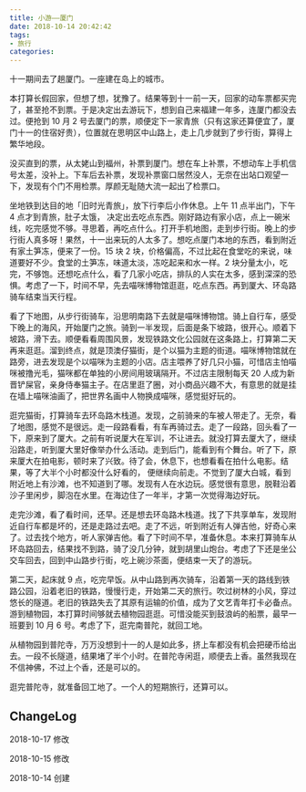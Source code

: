 ```yaml
---
title: 小游——厦门
date: 2018-10-14 20:42:42
tags:
- 旅行
categories:
---
```


十一期间去了趟厦门。一座建在岛上的城市。

<!-- more -->

本打算长假回家，但想了想，犹豫了。结果等到十一前一天，回家的动车票都买完了，甚至抢不到票。于是决定出去游玩下，想到自己来福建一年多，连厦门都没去过。便抢到 10 月 2 号去厦门的票，顺便定下一家青旅（只有这家还算便宜了，厦门十一的住宿好贵），位置就在思明区中山路上，走上几步就到了步行街，算得上繁华地段。

没买直到的票，从太姥山到福州，补票到厦门。想在车上补票，不想动车上手机信号太差，没补上。下车后去补票，发现补票窗口居然没人，无奈在出站口观望一下，发现有个门不用检票。厚颜无耻随大流一起出了检票口。

坐地铁到达目的地「旧时光青旅」，放下行李后小作休息。上午 11 点半出门，下午 4  点才到青旅，肚子太饿， 决定出去吃点东西。刚好路边有家小店，点上一碗米线，吃完感觉不够。寻思着，再吃点什么。打开手机地图，走到步行街。晚上的步行街人真多呀！果然，十一出来玩的人太多了。想吃点厦门本地的东西，看到附近有家土笋冻，便来了一份。15 块 2 块，价格偏高，不过比起在食堂吃的来说，味道要好不少。食堂的土笋冻，味道太淡，冻吃起来和水一样。2 块分量太小，吃完，不够饱。还想吃点什么，看了几家小吃店，排队的人实在太多，感到深深的恐惧。考虑了一下，时间不早，先去喵咪博物馆逛逛，吃点东西。再到厦大、环岛路骑车结束当天行程。

看了下地图，从步行街骑车，沿思明南路下去就是喵咪博物馆。骑上自行车，感受下晚上的海风，开始厦门之旅。骑到一半发现，后面是条下坡路，很开心。顺着下坡路，滑下去。顺便看看周围风景，发现铁路文化公园就在这条路上，打算第二天再来逛逛。溜到终点，就是顶澳仔猫街，是个以猫为主题的街道。喵咪博物馆就在路旁，进去发现是个以喵咪为主题的小店。店主喂养了好几只小猫，可惜店主怕喵咪被撸光毛，猫咪都在单独的小房间用玻璃隔开。不过店主限制每天 20 人成为新晋铲屎官，亲身侍奉猫主子。在店里逛了圈，对小商品兴趣不大，有意思的就是挂在墙上喵咪油画了，把世界名画中人物换成喵咪，感觉挺好玩的。

逛完猫街，打算骑车去环岛路木栈道。发现，之前骑来的车被人带走了。无奈，看了地图，感觉不是很远。走一段路看看，有车再骑过去。走了一段路，回头看了一下，原来到了厦大。之前有听说厦大在军训，不让进去。就没打算去厦大了，继续沿路走，听到厦大里好像举办什么活动。走到后门，能看到有个舞台。听了下，原来厦大在拍电影，顿时来了兴致。待了会，休息下，也想看看在拍什么电影。结果，等了大半个小时都没什么好看的， 便继续向前走。不觉到了厦大白城，看到附近地上有沙滩，也不知道到了哪。发现有人在水边玩。感觉很有意思，脱鞋沿着沙子里闲步，脚泡在水里。在海边住了一年半，才第一次觉得海边好玩。

走完沙滩，看了看时间，还早。还是想去环岛路木栈道。找了下共享单车，发现附近自行车都是坏的，还是走路过去吧。走了不远，听到附近有人弹吉他，好奇心来了。过去找个地方，听人家弹吉他。看了下时间不早，准备休息。本来打算骑车从环岛路回去，结果找不到路，骑了没几分钟，就到胡里山炮台。考虑了下还是坐公交车回去，回到中山路步行街，吃上碗沙茶面，便结束一天了的游玩。

第二天，起床就 9 点，吃完早饭。从中山路到再次骑车，沿着第一天的路线到铁路公园，沿着老旧的铁路，慢慢行走，开始第二天的旅行。吹过树林的小风，穿过悠长的隧道。老旧的铁路失去了其原有运输的价值，成为了文艺青年打卡必备点。游到植物园，本打算时间够就去植物园逛逛。可惜没能买到鼓浪屿的船票，最早一班要到 10 月 6 号。考虑了下，逛完南普陀，就回工地。

从植物园到普陀寺，万万没想到十一的人是如此多，挤上车都没有机会把硬币给出去。一段不长隧道，结果堵了半个小时。在普陀寺闲逛，顺便去上香。虽然我现在不信神佛，不过上个香，还是可以的。

逛完普陀寺，就准备回工地了。一个人的短期旅行，还算可以。

## ChangeLog

2018-10-17 修改

2018-10-15 修改

2018-10-14 创建